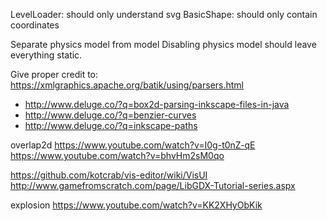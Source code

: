 LevelLoader: should only understand svg
BasicShape: should only contain coordinates

Separate physics model from model
Disabling physics model should leave everything static.


Give proper credit to:
https://xmlgraphics.apache.org/batik/using/parsers.html

- http://www.deluge.co/?q=box2d-parsing-inkscape-files-in-java
- http://www.deluge.co/?q=benzier-curves
- http://www.deluge.co/?q=inkscape-paths

overlap2d
https://www.youtube.com/watch?v=I0g-t0nZ-qE
https://www.youtube.com/watch?v=bhvHm2sM0qo

https://github.com/kotcrab/vis-editor/wiki/VisUI
http://www.gamefromscratch.com/page/LibGDX-Tutorial-series.aspx

explosion
https://www.youtube.com/watch?v=KK2XHyObKik